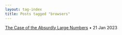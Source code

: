 ```yaml
---
layout: tag-index
title: Posts tagged "browsers"
---
```

<dl>
  <dt>
    <a href="/2023/01/21/the-case-of-the-absurdly-large-numbers/">The Case of the Absurdly Large Numbers</a>
    <span class="post-date">&bull; 21 Jan 2023</span>
  </dt>

